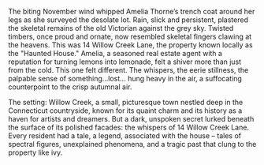 The biting November wind whipped Amelia Thorne’s trench coat around her legs as she surveyed the desolate lot.  Rain, slick and persistent, plastered the skeletal remains of the old Victorian against the grey sky.  Twisted timbers, once proud and ornate, now resembled skeletal fingers clawing at the heavens.  This was 14 Willow Creek Lane, the property known locally as the "Haunted House."  Amelia, a seasoned real estate agent with a reputation for turning lemons into lemonade, felt a shiver more than just from the cold.  This one felt different.  The whispers, the eerie stillness, the palpable sense of something…lost...  hung heavy in the air, a suffocating counterpoint to the crisp autumnal air.

The setting:  Willow Creek, a small, picturesque town nestled deep in the Connecticut countryside, known for its quaint charm and its history as a haven for artists and dreamers.  But a dark, unspoken secret lurked beneath the surface of its polished facades: the whispers of 14 Willow Creek Lane.   Every resident had a tale, a legend, associated with the house – tales of spectral figures, unexplained phenomena, and a tragic past that clung to the property like ivy.

